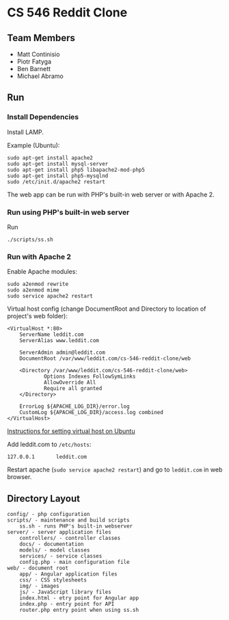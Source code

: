 # CS 546 Reddit Clone

## Team Members

* Matt Continisio
* Piotr Fatyga
* Ben Barnett
* Michael Abramo

## Run

### Install Dependencies

Install LAMP.

Example (Ubuntu):

    sudo apt-get install apache2
    sudo apt-get install mysql-server
    sudo apt-get install php5 libapache2-mod-php5
    sudo apt-get install php5-mysqlnd
    sudo /etc/init.d/apache2 restart
  
The web app can be run with PHP's built-in web server or with Apache 2.

### Run using PHP's built-in web server

Run

    ./scripts/ss.sh

### Run with Apache 2

Enable Apache modules:

    sudo a2enmod rewrite
    sudo a2enmod mime
    sudo service apache2 restart

Virtual host config (change DocumentRoot and Directory to location of project's web folder):

    <VirtualHost *:80>
        ServerName leddit.com
        ServerAlias www.leddit.com

        ServerAdmin admin@leddit.com
        DocumentRoot /var/www/leddit.com/cs-546-reddit-clone/web

        <Directory /var/www/leddit.com/cs-546-reddit-clone/web>
                Options Indexes FollowSymLinks
                AllowOverride All
                Require all granted
        </Directory>

        ErrorLog ${APACHE_LOG_DIR}/error.log
        CustomLog ${APACHE_LOG_DIR}/access.log combined
    </VirtualHost>
    
[Instructions for setting virtual host on Ubuntu](https://www.digitalocean.com/community/tutorials/how-to-set-up-apache-virtual-hosts-on-ubuntu-14-04-lts)

Add leddit.com to `/etc/hosts`:

    127.0.0.1       leddit.com

Restart apache (`sudo service apache2 restart`) and go to `leddit.com` in web browser.

## Directory Layout

    config/ - php configuration
    scripts/ - maintenance and build scripts
        ss.sh - runs PHP's built-in webserver
    server/ - server application files
        controllers/ - controller classes
        docs/ - documentation
        models/ - model classes
        services/ - service classes
        config.php - main configuration file
    web/ - document root
        app/ - Angular application files
        css/ - CSS stylesheets
        img/ - images
        js/ - JavaScript library files
        index.html - etry point for Angular app
        index.php - entry point for API
        router.php entry point when using ss.sh